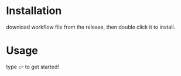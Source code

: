 # Installation

download workflow file from the release, then double click it to install.

# Usage

type `cr` to get started!